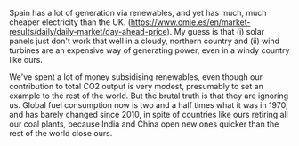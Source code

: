 Spain has a lot of generation via renewables, and yet has much, much cheaper electricity than the UK. (https://www.omie.es/en/market-results/daily/daily-market/day-ahead-price). My guess is that (i) solar panels just don't work that well in a cloudy, northern country and (ii) wind turbines are an expensive way of generating power, even in a windy country like ours. 

We've spent a lot of money subsidising renewables, even though our contribution to total CO2 output is very modest, presumably to set an example to the rest of the world. But the brutal truth is that they are ignoring us. Global fuel consumption now is two and a half times what it was in 1970, and has barely changed since 2010, in spite of countries like ours retiring all our coal plants, because India and China open new ones quicker than the rest of the world close ours.


